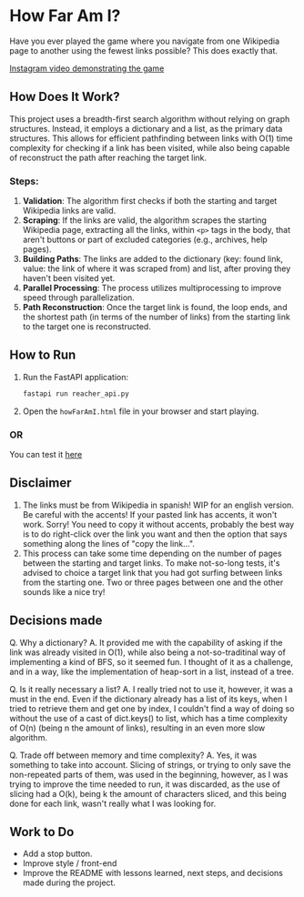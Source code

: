 # How Far Am I?

Have you ever played the game where you navigate from one Wikipedia page to another using the fewest links possible? This does exactly that.

[Instagram video demonstrating the game](https://www.instagram.com/reel/C9OXJCCO8mh/?utm_source=ig_web_copy_link)

## How Does It Work?

This project uses a breadth-first search algorithm without relying on graph structures. Instead, it employs a dictionary and a list, as the primary data structures. This allows for efficient pathfinding between links with O(1) time complexity for checking if a link has been visited, while also being capable of reconstruct the path after reaching the target link.

### Steps:
1. **Validation**: The algorithm first checks if both the starting and target Wikipedia links are valid.
2. **Scraping**: If the links are valid, the algorithm scrapes the starting Wikipedia page, extracting all the links, within `<p>` tags in the body, that aren't buttons or part of excluded categories (e.g., archives, help pages).
3. **Building Paths**: The links are added to the dictionary (key: found link, value: the link of where it was scraped from) and list, after proving they haven't been visited yet.
4. **Parallel Processing**: The process utilizes multiprocessing to improve speed through parallelization.
5. **Path Reconstruction**: Once the target link is found, the loop ends, and the shortest path (in terms of the number of links) from the starting link to the target one is reconstructed.

## How to Run

1. Run the FastAPI application:
   ```sh
   fastapi run reacher_api.py
   ```
2. Open the `howFarAmI.html` file in your browser and start playing.

### OR

You can test it [here](https://manuelm512.github.io/HowFarAmI/)

## Disclaimer

1. The links must be from Wikipedia in spanish! WIP for an english version.
   Be careful with the accents! If your pasted link has accents, it won't work. Sorry! 
   You need to copy it without accents, probably the best way is to do right-click over the link you want and then the option that says something along the lines of "copy the link...". 
2. This process can take some time depending on the number of pages between the starting and target links.
   To make not-so-long tests, it's advised to choice a target link that you had got surfing between links from the starting one. Two or three pages between one and the other sounds like a nice try!

## Decisions made

Q. Why a dictionary?
A. It provided me with the capability of asking if the link was already visited in O(1), while also being a not-so-traditinal way of implementing a kind of BFS, so it seemed fun. 
I thought of it as a challenge, and in a way, like the implementation of heap-sort in a list, instead of a tree.

Q. Is it really necessary a list?
A. I really tried not to use it, however, it was a must in the end. Even if the dictionary already has a list of its keys, when I tried to retrieve them and get one by index, I couldn't find a way of doing so without the use of a cast of dict.keys() to list, which has a time complexity of O(n) (being n the amount of links), resulting in an even more slow algorithm. 

Q. Trade off between memory and time complexity?
A. Yes, it was something to take into account. Slicing of strings, or trying to only save the non-repeated parts of them, was used in the beginning, however, as I was trying to improve the time needed to run, it was discarded, as the use of slicing had a O(k), being k the amount of characters sliced, and this being done for each link, wasn't really what I was looking for.


## Work to Do

- Add a stop button.
- Improve style / front-end
- Improve the README with lessons learned, next steps, and decisions made during the project.
